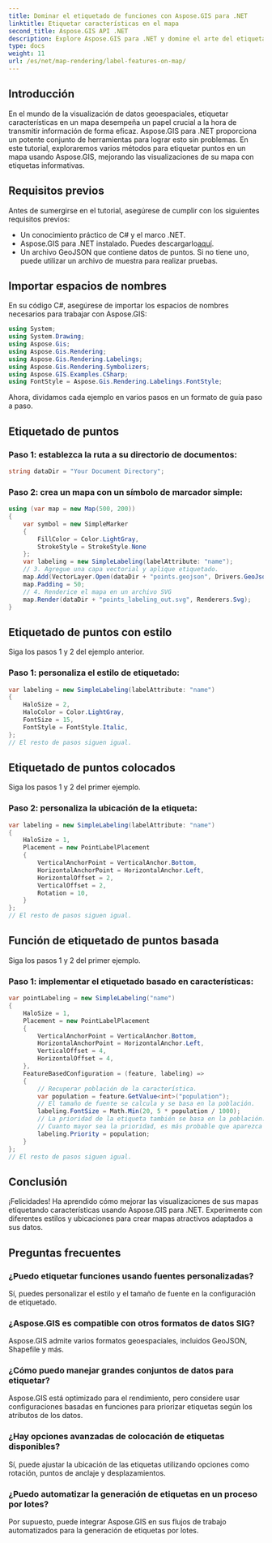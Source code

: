 ```yaml
---
title: Dominar el etiquetado de funciones con Aspose.GIS para .NET
linktitle: Etiquetar características en el mapa
second_title: Aspose.GIS API .NET
description: Explore Aspose.GIS para .NET y domine el arte del etiquetado de funciones en mapas. Mejore sus visualizaciones geoespaciales sin esfuerzo. #Aspose #SIG
type: docs
weight: 11
url: /es/net/map-rendering/label-features-on-map/
---
```

## Introducción
En el mundo de la visualización de datos geoespaciales, etiquetar características en un mapa desempeña un papel crucial a la hora de transmitir información de forma eficaz. Aspose.GIS para .NET proporciona un potente conjunto de herramientas para lograr esto sin problemas. En este tutorial, exploraremos varios métodos para etiquetar puntos en un mapa usando Aspose.GIS, mejorando las visualizaciones de su mapa con etiquetas informativas.
## Requisitos previos
Antes de sumergirse en el tutorial, asegúrese de cumplir con los siguientes requisitos previos:
- Un conocimiento práctico de C# y el marco .NET.
-  Aspose.GIS para .NET instalado. Puedes descargarlo[aquí](https://releases.aspose.com/gis/net/).
- Un archivo GeoJSON que contiene datos de puntos. Si no tiene uno, puede utilizar un archivo de muestra para realizar pruebas.
## Importar espacios de nombres
En su código C#, asegúrese de importar los espacios de nombres necesarios para trabajar con Aspose.GIS:
```csharp
using System;
using System.Drawing;
using Aspose.Gis;
using Aspose.Gis.Rendering;
using Aspose.Gis.Rendering.Labelings;
using Aspose.Gis.Rendering.Symbolizers;
using Aspose.GIS.Examples.CSharp;
using FontStyle = Aspose.Gis.Rendering.Labelings.FontStyle;
```
Ahora, dividamos cada ejemplo en varios pasos en un formato de guía paso a paso.
##  Etiquetado de puntos

### Paso 1: establezca la ruta a su directorio de documentos:
```csharp
string dataDir = "Your Document Directory";
```
### Paso 2: crea un mapa con un símbolo de marcador simple:
```csharp
using (var map = new Map(500, 200))
{
    var symbol = new SimpleMarker
    {
        FillColor = Color.LightGray,
        StrokeStyle = StrokeStyle.None
    };
    var labeling = new SimpleLabeling(labelAttribute: "name");
    // 3. Agregue una capa vectorial y aplique etiquetado.
    map.Add(VectorLayer.Open(dataDir + "points.geojson", Drivers.GeoJson), symbol, labeling);
    map.Padding = 50;
    // 4. Renderice el mapa en un archivo SVG
    map.Render(dataDir + "points_labeling_out.svg", Renderers.Svg);
}
```
## Etiquetado de puntos con estilo

Siga los pasos 1 y 2 del ejemplo anterior.

### Paso 1: personaliza el estilo de etiquetado:
```csharp
var labeling = new SimpleLabeling(labelAttribute: "name")
{
    HaloSize = 2,
    HaloColor = Color.LightGray,
    FontSize = 15,
    FontStyle = FontStyle.Italic,
};
// El resto de pasos siguen igual.
```
## Etiquetado de puntos colocados

Siga los pasos 1 y 2 del primer ejemplo.
### Paso 2: personaliza la ubicación de la etiqueta:
```csharp
var labeling = new SimpleLabeling(labelAttribute: "name")
{
    HaloSize = 1,
    Placement = new PointLabelPlacement
    {
        VerticalAnchorPoint = VerticalAnchor.Bottom,
        HorizontalAnchorPoint = HorizontalAnchor.Left,
        HorizontalOffset = 2,
        VerticalOffset = 2,
        Rotation = 10,
    }
};
// El resto de pasos siguen igual.
```
## Función de etiquetado de puntos basada

Siga los pasos 1 y 2 del primer ejemplo.

### Paso 1: implementar el etiquetado basado en características:
```csharp
var pointLabeling = new SimpleLabeling("name")
{
    HaloSize = 1,
    Placement = new PointLabelPlacement
    {
        VerticalAnchorPoint = VerticalAnchor.Bottom,
        HorizontalAnchorPoint = HorizontalAnchor.Left,
        VerticalOffset = 4,
        HorizontalOffset = 4,
    },
    FeatureBasedConfiguration = (feature, labeling) =>
    {
        // Recuperar población de la característica.
        var population = feature.GetValue<int>("population");
        // El tamaño de fuente se calcula y se basa en la población.
        labeling.FontSize = Math.Min(20, 5 * population / 1000);
        // La prioridad de la etiqueta también se basa en la población.
        // Cuanto mayor sea la prioridad, es más probable que aparezca una etiqueta en la imagen de salida.
        labeling.Priority = population;
    }
};
// El resto de pasos siguen igual.
```
## Conclusión
¡Felicidades! Ha aprendido cómo mejorar las visualizaciones de sus mapas etiquetando características usando Aspose.GIS para .NET. Experimente con diferentes estilos y ubicaciones para crear mapas atractivos adaptados a sus datos.
## Preguntas frecuentes
### ¿Puedo etiquetar funciones usando fuentes personalizadas?
Sí, puedes personalizar el estilo y el tamaño de fuente en la configuración de etiquetado.
### ¿Aspose.GIS es compatible con otros formatos de datos SIG?
Aspose.GIS admite varios formatos geoespaciales, incluidos GeoJSON, Shapefile y más.
### ¿Cómo puedo manejar grandes conjuntos de datos para etiquetar?
Aspose.GIS está optimizado para el rendimiento, pero considere usar configuraciones basadas en funciones para priorizar etiquetas según los atributos de los datos.
### ¿Hay opciones avanzadas de colocación de etiquetas disponibles?
Sí, puede ajustar la ubicación de las etiquetas utilizando opciones como rotación, puntos de anclaje y desplazamientos.
### ¿Puedo automatizar la generación de etiquetas en un proceso por lotes?
Por supuesto, puede integrar Aspose.GIS en sus flujos de trabajo automatizados para la generación de etiquetas por lotes.